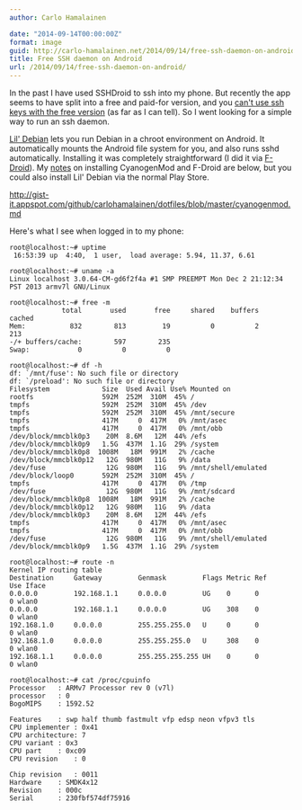 ```yaml
---
author: Carlo Hamalainen

date: "2014-09-14T00:00:00Z"
format: image
guid: http://carlo-hamalainen.net/2014/09/14/free-ssh-daemon-on-android/
title: Free SSH daemon on Android
url: /2014/09/14/free-ssh-daemon-on-android/
---
```

In the past I have used SSHDroid to ssh into my phone. But recently the app seems to have split into a free and paid-for version, and you [can't use ssh keys with the free version](http://forum.xda-developers.com/showthread.php?t=921801) (as far as I can tell). So I went looking for a simple way to run an ssh daemon. 

[Lil' Debian](https://github.com/guardianproject/lildebi) lets you run Debian in a chroot environment on Android. It automatically mounts the Android file system for you, and also runs sshd automatically. Installing it was completely straightforward (I did it via [F-Droid](https://f-droid.org/)). My [notes](https://github.com/carlohamalainen/dotfiles/blob/master/cyanogenmod.md) on installing CyanogenMod and F-Droid are below, but you could also install Lil' Debian via the normal Play Store.

<http://gist-it.appspot.com/github/carlohamalainen/dotfiles/blob/master/cyanogenmod.md> 

Here's what I see when logged in to my phone: 

```
root@localhost:~# uptime
 16:53:39 up  4:40,  1 user,  load average: 5.94, 11.37, 6.61

root@localhost:~# uname -a
Linux localhost 3.0.64-CM-gd6f2f4a #1 SMP PREEMPT Mon Dec 2 21:12:34 PST 2013 armv7l GNU/Linux

root@localhost:~# free -m
             total       used       free     shared    buffers     cached
Mem:           832        813         19          0          2        213
-/+ buffers/cache:        597        235
Swap:            0          0          0

root@localhost:~# df -h
df: `/mnt/fuse': No such file or directory
df: `/preload': No such file or directory
Filesystem             Size  Used Avail Use% Mounted on
rootfs                 592M  252M  310M  45% /
tmpfs                  592M  252M  310M  45% /dev
tmpfs                  592M  252M  310M  45% /mnt/secure
tmpfs                  417M     0  417M   0% /mnt/asec
tmpfs                  417M     0  417M   0% /mnt/obb
/dev/block/mmcblk0p3    20M  8.6M   12M  44% /efs
/dev/block/mmcblk0p9   1.5G  437M  1.1G  29% /system
/dev/block/mmcblk0p8  1008M   18M  991M   2% /cache
/dev/block/mmcblk0p12   12G  980M   11G   9% /data
/dev/fuse               12G  980M   11G   9% /mnt/shell/emulated
/dev/block/loop0       592M  252M  310M  45% /
tmpfs                  417M     0  417M   0% /tmp
/dev/fuse               12G  980M   11G   9% /mnt/sdcard
/dev/block/mmcblk0p8  1008M   18M  991M   2% /cache
/dev/block/mmcblk0p12   12G  980M   11G   9% /data
/dev/block/mmcblk0p3    20M  8.6M   12M  44% /efs
tmpfs                  417M     0  417M   0% /mnt/asec
tmpfs                  417M     0  417M   0% /mnt/obb
/dev/fuse               12G  980M   11G   9% /mnt/shell/emulated
/dev/block/mmcblk0p9   1.5G  437M  1.1G  29% /system

root@localhost:~# route -n
Kernel IP routing table
Destination     Gateway         Genmask         Flags Metric Ref    Use Iface
0.0.0.0         192.168.1.1     0.0.0.0         UG    0      0        0 wlan0
0.0.0.0         192.168.1.1     0.0.0.0         UG    308    0        0 wlan0
192.168.1.0     0.0.0.0         255.255.255.0   U     0      0        0 wlan0
192.168.1.0     0.0.0.0         255.255.255.0   U     308    0        0 wlan0
192.168.1.1     0.0.0.0         255.255.255.255 UH    0      0        0 wlan0

root@localhost:~# cat /proc/cpuinfo
Processor   : ARMv7 Processor rev 0 (v7l)
processor   : 0
BogoMIPS    : 1592.52

Features    : swp half thumb fastmult vfp edsp neon vfpv3 tls
CPU implementer : 0x41
CPU architecture: 7
CPU variant : 0x3
CPU part    : 0xc09
CPU revision    : 0

Chip revision   : 0011
Hardware    : SMDK4x12
Revision    : 000c
Serial      : 230fbf574df75916
```
